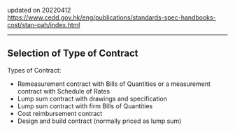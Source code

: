 ﻿updated on 20220412
https://www.cedd.gov.hk/eng/publications/standards-spec-handbooks-cost/stan-pah/index.html

---

## Selection of Type of Contract
Types of Contract:
- Remeasurement contract with Bills of Quantities or a measurement contract with Schedule of Rates
- Lump sum contract with drawings and specification
- Lump sum contract with firm Bills of Quantities
- Cost reimbursement contract
- Design and build contract (normally priced as lump sum)
